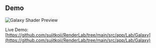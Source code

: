 ## Demo

![Galaxy Shader Preview](/previews/Galaxy.png)

Live Demo: [https://github.com/sujitkoji/RenderLab/tree/main/src/app/Lab/Galaxy](https://github.com/sujitkoji/RenderLab/tree/main/src/app/Lab/Galaxy)
